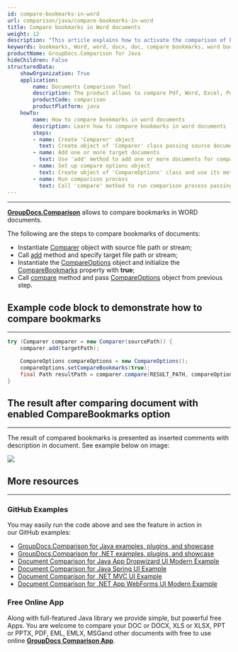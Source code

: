 ```yaml
---
id: compare-bookmarks-in-word
url: comparison/java/compare-bookmarks-in-word
title: Compare bookmarks in Word documents
weight: 12
description: "This article explains how to activate the comparison of bookmarks for Word format in GroupDocs.Comparison for Java."
keywords: bookmarks, Word, word, docx, doc, compare bookmarks, word bookmarks, CompareBookmarks, bookmarks comparison
productName: GroupDocs.Comparison for Java
hideChildren: False
structuredData:
    showOrganization: True
    application:
        name: Documents Comparison Tool
        description: The product allows to compare Pdf, Word, Excel, PowerPoint, AutoCad, Image, Code and much more file formats. Comparison API also supports accepting or rejecting changes, extracting document information and generating comparison report
        productCode: comparison
        productPlatform: java
    howTo:
        name: How to compare bookmarks in word documents
        description: Learn how to compare bookmarks in word documents
        steps:
        - name: Create 'Comparer' object
          text: Create object of 'Comparer' class passing source document as a constructor argument
        - name: Add one or more target documents
          text: Use 'add' method to add one or more documents for comparing
        - name: Set up compare options object
          text: Create object of 'CompareOptions' class and use its method 'setCompareBookmarks(true)' to enable bookmark comparing
        - name: Run comparison process
          text: Call 'compare' method to run comparison process passing compare options as a second argument
---
```


***

**[GroupDocs.Comparison](https://products.groupdocs.com/comparison)** allows to compare bookmarks in WORD documents.

The following are the steps to compare bookmarks of documents:

*   Instantiate [Comparer](https://apireference.groupdocs.com/comparison/java/com.groupdocs.comparison/Comparer) object with source file path or stream;
*   Call [add](https://apireference.groupdocs.com/comparison/java/com.groupdocs.comparison/Comparer#add(java.lang.String)) method and specify target file path or stream;
*   Instantiate the [CompareOptions](https://apireference.groupdocs.com/comparison/java/com.groupdocs.comparison.options/CompareOptions) object and initialize the [CompareBookmarks](https://apireference.groupdocs.com/comparison/java/com.groupdocs.comparison.options/CompareOptions#setCompareBookmarks(boolean)) property with **true**;
*   Call [compare](https://apireference.groupdocs.com/comparison/java/com.groupdocs.comparison/Comparer#compare()) method and pass [CompareOptions](https://apireference.groupdocs.com/comparison/java/com.groupdocs.comparison.options/CompareOptions) object from previous step.

## Example code block to demonstrate how to compare bookmarks

---

```java
try (Comparer comparer = new Comparer(sourcePath)) {
    comparer.add(targetPath);

    CompareOptions compareOptions = new CompareOptions();
    compareOptions.setCompareBookmarks(true);
    final Path resultPath = comparer.compare(RESULT_PATH, compareOptions);
}
```

## The result after comparing document with enabled CompareBookmarks option

---

The result of compared bookmarks is presented as inserted comments with description in document. See example below on image:

![](comparison/java/images/compared-bookmarks.png)

## More resources

---
### GitHub Examples
You may easily run the code above and see the feature in action in our GitHub examples:

*   [GroupDocs.Comparison for Java examples, plugins, and showcase](https://github.com/groupdocs-comparison/GroupDocs.Comparison-for-Java)
*   [GroupDocs.Comparison for .NET examples, plugins, and showcase](https://github.com/groupdocs-comparison/GroupDocs.Comparison-for-.NET)
*   [Document Comparison for Java App Dropwizard UI Modern Example](https://github.com/groupdocs-comparison/GroupDocs.Comparison-for-Java-Dropwizard)    
*   [Document Comparison for Java Spring UI Example](https://github.com/groupdocs-comparison/GroupDocs.Comparison-for-Java-Spring)    
*   [Document Comparison for .NET MVC UI Example](https://github.com/groupdocs-comparison/GroupDocs.Comparison-for-.NET-MVC)    
*   [Document Comparison for .NET App WebForms UI Modern Example](https://github.com/groupdocs-comparison/GroupDocs.Comparison-for-.NET-WebForms)
    

### Free Online App
Along with full-featured Java library we provide simple, but powerful free Apps.
You are welcome to compare your DOC or DOCX, XLS or XLSX, PPT or PPTX, PDF, EML, EMLX, MSGand other documents with free to use online **[GroupDocs Comparison App](https://products.groupdocs.app/comparison)**.